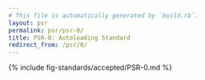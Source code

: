 ```yaml
---
# This file is automatically generated by `build.rb`.
layout: psr
permalink: psr/psr-0/
title: PSR-0: Autoloading Standard
redirect_from: /psr/0/
---
```


{% include fig-standards/accepted/PSR-0.md %}